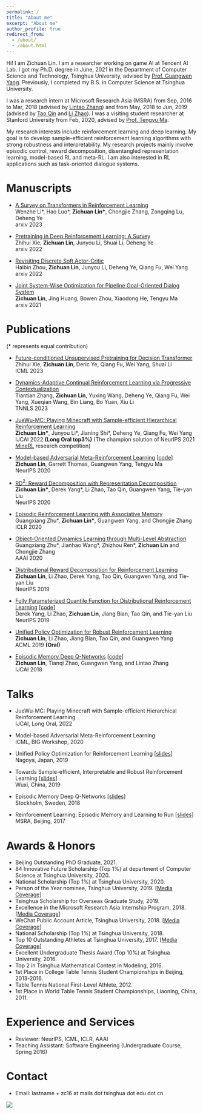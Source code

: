 ```yaml
---
permalink: /
title: "About me"
excerpt: "About me"
author_profile: true
redirect_from: 
  - /about/
  - /about.html
---
```


Hi! I am Zichuan Lin. I am a researcher working on game AI at Tencent AI Lab. I got my Ph.D. degree in June, 2021 in the Department of Computer Science and Technology, Tsinghua University, advised by [Prof. Guangwen Yang](https://www.cs.tsinghua.edu.cn/csen/info/1186/4024.htm). Previously, I completed my B.S. in Computer Science at Tsinghua University.

I was a research intern at Microsoft Research Asia (MSRA) from Sep, 2016 to Mar, 2018 (advised by [Lintao Zhang](https://scholar.google.com/citations?user=BSa0rkwAAAAJ&hl=en)) and from May, 2018 to Jun, 2019 (advised by [Tao Qin](https://www.microsoft.com/en-us/research/people/taoqin) and [Li Zhao](https://www.microsoft.com/en-us/research/people/lizo)). I was a visiting student researcher at Stanford University from Feb, 2020, advised by [Prof. Tengyu Ma](https://ai.stanford.edu/~tengyuma/).

My research interests include reinforcement learning and deep learning. My goal is to develop sample-efficient reinforcement learning algorithms with strong robustness and interpretability. My research projects mainly involve episodic control, reward decomposition, disentangled representation learning, model-based RL and meta-RL. I am also interested in RL applications such as task-oriented dialogue systems.

Manuscripts
======

- [A Survey on Transformers in Reinforcement Learning](https://arxiv.org/abs/2301.03044) <br>
Wenzhe Li\*, Hao Luo\*, **Zichuan Lin\***, Chongjie Zhang, Zongqing Lu, Deheng Ye <br>
arxiv 2023

- [Pretraining in Deep Reinforcement Learning: A Survey](https://arxiv.org/abs/2211.03959) <br>
Zhihui Xie, **Zichuan Lin**, Junyou Li, Shuai Li, Deheng Ye <br>
arxiv 2022

- [Revisiting Discrete Soft Actor-Critic](https://arxiv.org/abs/2209.10081) <br>
Haibin Zhou, **Zichuan Lin**, Junyou Li, Deheng Ye, Qiang Fu, Wei Yang <br>
arxiv 2022

- [Joint System-Wise Optimization for Pipeline Goal-Oriented Dialog System](https://arxiv.org/abs/2106.04835) <br>
**Zichuan Lin**, Jing Huang, Bowen Zhou, Xiaodong He, Tengyu Ma <br>
arxiv 2021

Publications
======
(* represents equal contribution)
- [Future-conditioned Unsupervised Pretraining for Decision Transformer](https://arxiv.org/abs/2305.16683) <br>
Zhihui Xie, **Zichuan Lin**, Deric Ye, Qiang Fu, Wei Yang, Shuai Li <br>
ICML 2023

- [Dynamics-Adaptive Continual Reinforcement Learning via Progressive Contextualization](https://arxiv.org/abs/2209.00347) <br>
Tiantian Zhang, **Zichuan Lin**, Yuxing Wang, Deheng Ye, Qiang Fu, Wei Yang, Xueqian Wang, Bin Liang, Bo Yuan, Xiu Li <br>
TNNLS 2023

- [JueWu-MC: Playing Minecraft with Sample-efficient Hierarchical Reinforcement Learning](https://arxiv.org/abs/2112.04907) <br>
**Zichuan Lin\***, Junyou Li\*, Jianing Shi\*, Deheng Ye, Qiang Fu, Wei Yang <br>
IJCAI 2022 **(Long Oral top3%)** 
(The champion solution of NeurIPS 2021 [MineRL](https://www.aicrowd.com/challenges/neurips-2021-minerl-diamond-competition/leaderboards) research competition)

- [Model-based Adversarial Meta-Reinforcement Learning](https://arxiv.org/abs/2006.08875) [[code](https://github.com/LinZichuan/AdMRL)]  <br>
**Zichuan Lin**, Garrett Thomas, Guangwen Yang, Tengyu Ma  <br>
NeurIPS 2020

- [RD$^2$: Reward Decomposition with Representation Decomposition](https://papers.nips.cc/paper/2020/file/82039d16dce0aab3913b6a7ac73deff7-Paper.pdf)   <br>
**Zichuan Lin\***, Derek Yang\*, Li Zhao, Tao Qin, Guangwen Yang, Tie-yan Liu <br>
NeurIPS 2020

- [Episodic Reinforcement Learning with Associative Memory](https://openreview.net/forum?id=HkxjqxBYDB&noteId=HkxjqxBYDB)  <br>
Guangxiang Zhu\*, **Zichuan Lin\***, Guangwen Yang, and Chongjie Zhang  <br>
ICLR 2020

- [Object-Oriented Dynamics Learning through Multi-Level Abstraction](https://arxiv.org/abs/1904.07482)  <br>
Guangxiang Zhu\*, Jianhao Wang\*, Zhizhou Ren\*, **Zichuan Lin** and Chongjie Zhang  <br>
AAAI 2020

- [Distributional Reward Decomposition for Reinforcement Learning](https://arxiv.org/abs/1911.02166)  <br>
**Zichuan Lin**, Li Zhao, Derek Yang, Tao Qin, Guangwen Yang, and Tie-yan Liu  <br>
NeurIPS 2019

- [Fully Parameterized Quantile Function for Distributional Reinforcement Learning](https://arxiv.org/abs/1911.02140) [[code](https://github.com/microsoft/FQF)] <br>
Derek Yang, Li Zhao, **Zichuan Lin**, Jiang Bian, Tao Qin, and Tie-yan Liu  <br>
NeurIPS 2019

- [Unified Policy Optimization for Robust Reinforcement Learning](http://proceedings.mlr.press/v101/lin19a.html)  <br>
**Zichuan Lin**, Li Zhao, Jiang Bian, Tao Qin, and Guangwen Yang  <br>
ACML 2019 **(Oral)**

- [Episodic Memory Deep Q-Networks](https://arxiv.org/abs/1805.07603) [[code](https://github.com/LinZichuan/emdqn)]  <br>
**Zichuan Lin**, Tianqi Zhao, Guangwen Yang, and Lintao Zhang  <br>
IJCAI 2018

Talks
======
- JueWu-MC: Playing Minecraft with Sample-efficient Hierarchical Reinforcement Learning <br>
IJCAI, Long Oral, 2022

- Model-based Adversarial Meta-Reinforcement Learning <!--[[videos](https://slideslive.com/38931355/modelbased-adversarial-metareinforcement-learning?locale=en)]--> <br>
ICML, BIG Workshop, 2020

- Unified Policy Optimization for Reinforcement Learning [[slides](https://drive.google.com/open?id=1N-YhYJpPImix0nQFpVixrhi_c-Xr3EVd)] <br>
Nagoya, Japan, 2019

- Towards Sample-efficient, Interpretable and Robust Reinforcement Learning [[slides](https://drive.google.com/open?id=1gAz23bdgeMrzKFmZc9H4fYs792zXW9Ot)] <br>
Wuxi, China, 2019

- Episodic Memory Deep Q-Networks [[slides](https://drive.google.com/open?id=1hSdLZBnmb5jOGyYkz0cwk24fApRRgu7H)] <br>
Stockholm, Sweden, 2018

- Reinforcement Learning: Episodic Memory and Learning to Run [[slides](https://drive.google.com/file/d/16nCWKtAJW7VqLTyydQtUipD3cmrgZUMT/view?usp=sharing)] <br>
MSRA, Beijing, 2017

Awards & Honors
======
- Beijing Outstanding PhD Graduate, 2021.
- 84 Innovative Future Scholarship (Top 1%) at department of Computer Science at Tsinghua University, 2020.
- National Scholarship (Top 1%) at Tsinghua University, 2020.
- Person of the Year nominee, Tsinghua University, 2019. [[Media Coverage](https://mp.weixin.qq.com/s/OtJSuCslUEhj2x59Mctixw)]
- Tsinghua Scholarship for Overseas Graduate Study, 2019.
- Excellence in the Microsoft Research Asia Internship Program, 2018. [[Media Coverage](https://mp.weixin.qq.com/s/KM69I6NycCPUtHapNvATVA)]
- WeChat Public Account Article, Tsinghua University, 2018. [[Media Coverage](https://mp.weixin.qq.com/s/eqKkSmXaBXZVKtjG6s-dPg)]
- National Scholarship (Top 1%) at Tsinghua University, 2018.
- Top 10 Outstanding Athletes at Tsinghua University, 2017. [[Media Coverage](https://mp.weixin.qq.com/s/_K68zJjTLo4zgzc4RE0WnQ)]
- Excellent Undergraduate Thesis Award (Top 10%) at Tsinghua University, 2016.
- Top 2 in Tsinghua Mathematical Contest in Modeling, 2016.
- 1st Place in College Table Tennis Student Championships in Beijing, 2013-2016.
- Table Tennis National First-Level Athlete, 2012.
- 1st Place in World Table Tennis Student Championships, Liaoning, China, 2011.

Experience and Services
======
- Reviewer: NeurlPS, ICML, ICLR, AAAI
- Teaching Assistant: Software Engineering (Undergraduate Course, Spring 2016)

Contact
======
- Email: lastname + zc16 at mails dot tsinghua dot edu dot cn

<a href="https://clustrmaps.com/site/1b2e1" title="Visit tracker"><img src="//www.clustrmaps.com/map_v2.png?d=38tnS4bll5XgaykJkqqgl4v3F3ocQMWiBSN-2_sgxrA&cl=ffffff"></a>
